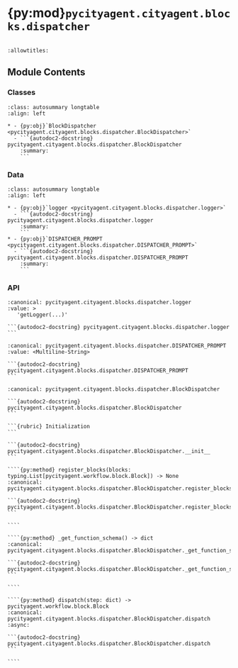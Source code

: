 # {py:mod}`pycityagent.cityagent.blocks.dispatcher`

```{py:module} pycityagent.cityagent.blocks.dispatcher
```

```{autodoc2-docstring} pycityagent.cityagent.blocks.dispatcher
:allowtitles:
```

## Module Contents

### Classes

````{list-table}
:class: autosummary longtable
:align: left

* - {py:obj}`BlockDispatcher <pycityagent.cityagent.blocks.dispatcher.BlockDispatcher>`
  - ```{autodoc2-docstring} pycityagent.cityagent.blocks.dispatcher.BlockDispatcher
    :summary:
    ```
````

### Data

````{list-table}
:class: autosummary longtable
:align: left

* - {py:obj}`logger <pycityagent.cityagent.blocks.dispatcher.logger>`
  - ```{autodoc2-docstring} pycityagent.cityagent.blocks.dispatcher.logger
    :summary:
    ```
* - {py:obj}`DISPATCHER_PROMPT <pycityagent.cityagent.blocks.dispatcher.DISPATCHER_PROMPT>`
  - ```{autodoc2-docstring} pycityagent.cityagent.blocks.dispatcher.DISPATCHER_PROMPT
    :summary:
    ```
````

### API

````{py:data} logger
:canonical: pycityagent.cityagent.blocks.dispatcher.logger
:value: >
   'getLogger(...)'

```{autodoc2-docstring} pycityagent.cityagent.blocks.dispatcher.logger
```

````

````{py:data} DISPATCHER_PROMPT
:canonical: pycityagent.cityagent.blocks.dispatcher.DISPATCHER_PROMPT
:value: <Multiline-String>

```{autodoc2-docstring} pycityagent.cityagent.blocks.dispatcher.DISPATCHER_PROMPT
```

````

`````{py:class} BlockDispatcher(llm: pycityagent.llm.llm.LLM)
:canonical: pycityagent.cityagent.blocks.dispatcher.BlockDispatcher

```{autodoc2-docstring} pycityagent.cityagent.blocks.dispatcher.BlockDispatcher
```

```{rubric} Initialization
```

```{autodoc2-docstring} pycityagent.cityagent.blocks.dispatcher.BlockDispatcher.__init__
```

````{py:method} register_blocks(blocks: typing.List[pycityagent.workflow.block.Block]) -> None
:canonical: pycityagent.cityagent.blocks.dispatcher.BlockDispatcher.register_blocks

```{autodoc2-docstring} pycityagent.cityagent.blocks.dispatcher.BlockDispatcher.register_blocks
```

````

````{py:method} _get_function_schema() -> dict
:canonical: pycityagent.cityagent.blocks.dispatcher.BlockDispatcher._get_function_schema

```{autodoc2-docstring} pycityagent.cityagent.blocks.dispatcher.BlockDispatcher._get_function_schema
```

````

````{py:method} dispatch(step: dict) -> pycityagent.workflow.block.Block
:canonical: pycityagent.cityagent.blocks.dispatcher.BlockDispatcher.dispatch
:async:

```{autodoc2-docstring} pycityagent.cityagent.blocks.dispatcher.BlockDispatcher.dispatch
```

````

`````
